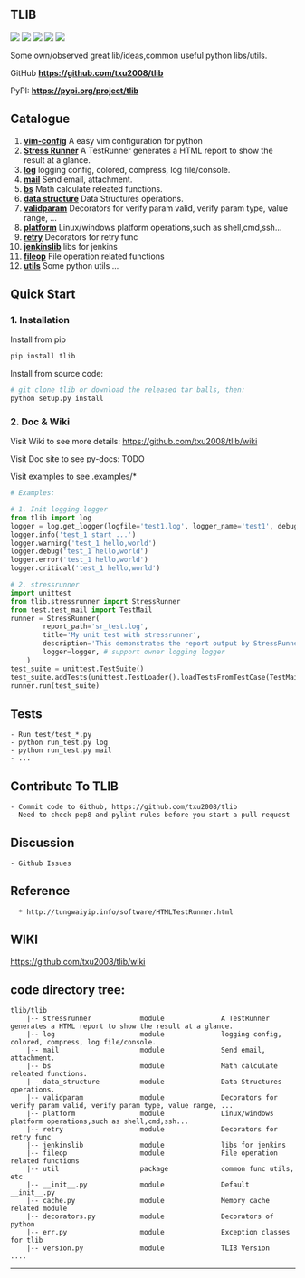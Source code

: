 ## **TLIB**
[![](https://img.shields.io/badge/Project-TLIB-yellow.svg)]() 
[![](https://img.shields.io/badge/Python-2.7-green.svg)]() 
[![](https://img.shields.io/badge/Python-3.6-green.svg)]() 
[![](https://img.shields.io/badge/Email-tao.xu2008@outlook.com-red.svg)]() 
[![](https://img.shields.io/badge/Blog-https://txu2008.github.io-red.svg)][1]

Some own/observed great lib/ideas,common useful python libs/utils.

GitHub **https://github.com/txu2008/tlib**

PyPI: **https://pypi.org/project/tlib**


## Catalogue
1. [**vim-config**](https://github.com/txu2008/tlib/tree/master/tlib/vim-config) A easy vim configuration for python
2. [**Stress Runner**](https://github.com/txu2008/TLIB/tree/master/tlib/stressrunner) A TestRunner generates a HTML report to show the result at a glance.
3. [**log**](https://github.com/txu2008/TLIB/blob/master/tlib/log) logging config, colored, compress, log file/console.
4. [**mail**](https://github.com/txu2008/TLIB/blob/master/tlib/mail) Send email, attachment.
5. [**bs**](https://github.com/txu2008/TLIB/blob/master/tlib/bs) Math calculate releated functions.
6. [**data structure**](https://github.com/txu2008/TLIB/blob/master/tlib/data_structure) Data Structures operations.
7. [**validparam**](https://github.com/txu2008/tlib/tree/master/tlib/validparam) Decorators for verify param valid, verify param type, value range, ...
8. [**platform**](https://github.com/txu2008/tlib/tree/master/tlib/platform) Linux/windows platform operations,such as shell,cmd,ssh...
9. [**retry**](https://github.com/txu2008/tlib/tree/master/tlib/retry) Decorators for retry func
10. [**jenkinslib**](https://github.com/txu2008/tlib/tree/master/tlib/jenkinslib) libs for jenkins
11. [**fileop**](https://github.com/txu2008/tlib/tree/master/tlib/fileop) File operation related functions
12. [**utils**](https://github.com/txu2008/tlib/tree/master/tlib/utils) Some python utils
...

## Quick Start
### 1. Installation

Install from pip

```bash
pip install tlib
```

Install from source code:

```bash
# git clone tlib or download the released tar balls, then:
python setup.py install
```

### 2. Doc & Wiki

Visit Wiki to see more details: https://github.com/txu2008/tlib/wiki

Visit Doc site to see py-docs: TODO

Visit examples to see .examples/*

```python
# Examples:

# 1. Init logging logger
from tlib import log
logger = log.get_logger(logfile='test1.log', logger_name='test1', debug=True, reset_logger=True)
logger.info('test_1 start ...')
logger.warning('test_1 hello,world')
logger.debug('test_1 hello,world')
logger.error('test_1 hello,world')
logger.critical('test_1 hello,world')

# 2. stressrunner
import unittest
from tlib.stressrunner import StressRunner
from test.test_mail import TestMail
runner = StressRunner(
        report_path='sr_test.log',
        title='My unit test with stressrunner',
        description='This demonstrates the report output by StressRunner.',
        logger=logger, # support owner logging logger
    )
test_suite = unittest.TestSuite()
test_suite.addTests(unittest.TestLoader().loadTestsFromTestCase(TestMail))
runner.run(test_suite)

```


## Tests
    - Run test/test_*.py
    - python run_test.py log
    - python run_test.py mail
    - ...

## Contribute To TLIB
    - Commit code to Github, https://github.com/txu2008/tlib
    - Need to check pep8 and pylint rules before you start a pull request

## Discussion
    - Github Issues

## Reference
      * http://tungwaiyip.info/software/HTMLTestRunner.html

## WIKI
https://github.com/txu2008/tlib/wiki

## code directory tree:

```text
tlib/tlib
    |-- stressrunner            module              A TestRunner generates a HTML report to show the result at a glance.
    |-- log                     module              logging config, colored, compress, log file/console.    
    |-- mail                    module              Send email, attachment.
    |-- bs                      module              Math calculate releated functions.
    |-- data_structure          module              Data Structures operations.
    |-- validparam              module              Decorators for verify param valid, verify param type, value range, ...
    |-- platform                module              Linux/windows platform operations,such as shell,cmd,ssh...
    |-- retry                   module              Decorators for retry func
    |-- jenkinslib              module              libs for jenkins
    |-- fileop                  module              File operation related functions
    |-- util                    package             common func utils, etc
    |-- __init__.py             module              Default __init__.py
    |-- cache.py                module              Memory cache related module
    |-- decorators.py           module              Decorators of python
    |-- err.py                  module              Exception classes for tlib
    |-- version.py              module              TLIB Version
....
```

***
[1]: https://txu2008.github.io
